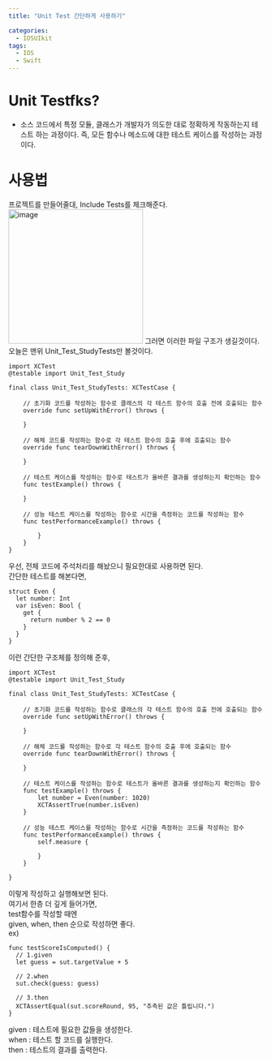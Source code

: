 ```yaml
---
title: "Unit Test 간단하게 사용하기"

categories:
  - IOSUIkit
tags:
  - IOS
  - Swift
---
```


# Unit Testfks?
- 소스 코드에서 특정 모듈, 클래스가 개발자가 의도한 대로 정확하게 작동하는지 테스트 하는 과정이다. 즉, 모든 함수나 메소드에 대한 테스트 케이스를 작성하는 과정이다.  

# 사용법
프로젝트를 만들어줄대, Include Tests를 체크해준다.  
<img width="265" alt="image" src="https://user-images.githubusercontent.com/68246962/216307494-69fc92c6-d4e3-4c7f-89be-df4f51d3af00.png">
그러면 이러한 파일 구조가 생길것이다.  
오늘은 맨위 Unit_Test_StudyTests만 볼것이다.
~~~
import XCTest
@testable import Unit_Test_Study

final class Unit_Test_StudyTests: XCTestCase {

    // 초기화 코드를 작성하는 함수로 클래스의 각 테스트 함수의 호출 전에 호출되는 함수
    override func setUpWithError() throws {

    }

    // 해체 코드를 작성하는 함수로 각 테스트 함수의 호출 후에 호출되는 함수
    override func tearDownWithError() throws {

    }

    // 테스트 케이스를 작성하는 함수로 테스트가 올바른 결과를 생성하는지 확인하는 함수
    func testExample() throws {

    }

    // 성능 테스트 케이스를 작성하는 함수로 시간을 측정하는 코드를 작성하는 함수
    func testPerformanceExample() throws {

        }
    }
}
~~~
우선, 전체 코드에 주석처리를 해놨으니 필요한대로 사용하면 된다.  
간단한 테스트를 해본다면,  
~~~
struct Even {
  let number: Int
  var isEven: Bool {
    get {
      return number % 2 == 0
    }
  }
}
~~~
이런 간단한 구조체를 정의해 준후, 
~~~
import XCTest
@testable import Unit_Test_Study

final class Unit_Test_StudyTests: XCTestCase {

    // 초기화 코드를 작성하는 함수로 클래스의 각 테스트 함수의 호출 전에 호출되는 함수
    override func setUpWithError() throws {
       
    }

    // 해체 코드를 작성하는 함수로 각 테스트 함수의 호출 후에 호출되는 함수
    override func tearDownWithError() throws {

    }

    // 테스트 케이스를 작성하는 함수로 테스트가 올바른 결과를 생성하는지 확인하는 함수
    func testExample() throws {
        let number = Even(number: 1020)
        XCTAssertTrue(number.isEven)
    }

    // 성능 테스트 케이스를 작성하는 함수로 시간을 측정하는 코드를 작성하는 함수
    func testPerformanceExample() throws {
        self.measure {
            
        }
    }

}
~~~
이렇게 작성하고 실행해보면 된다.  
여기서 한층 더 깊게 들어가면,  
test함수를 작성할 때엔  
given, when, then 순으로 작성하면 좋다.  
ex)
~~~
func testScoreIsComputed() {
  // 1.given
  let guess = sut.targetValue + 5

  // 2.when
  sut.check(guess: guess)

  // 3.then
  XCTAssertEqual(sut.scoreRound, 95, "추측된 값은 틀립니다.")
}
~~~
given : 테스트에 필요한 값들을 생성한다.  
when : 테스트 할 코드를 실행한다.  
then : 테스트의 결과를 출력한다.